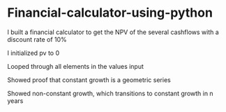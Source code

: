 # Financial-calculator-using-python

I built a financial calculator to get the NPV of the several cashflows with a discount rate of 10%

I initialized pv to 0

Looped through all elements in the values input

Showed proof that constant growth is a geometric series

Showed non-constant growth, which transitions to constant growth in n years

